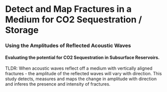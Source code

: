 
# Detect and Map Fractures in a Medium for CO2 Sequestration / Storage
### Using the Amplitudes of Reflected Acoustic Waves

#### Evaluating the potential for CO2 Sequestration in Subsurface Reservoirs.

TLDR: When acoustic waves reflect off a medium with vertically aligned fractures - the amplitude of the reflected waves will vary with direction.  This study detects, measures and maps the change in amplitude with direction and inferes the presence and intensity of fractures.


